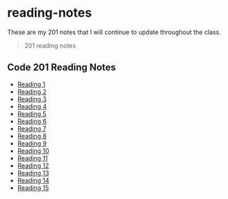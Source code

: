 # reading-notes

These are my 201 notes that I will continue to update throughout the class.
> 201 reading notes

## Code 201 Reading Notes

- [Reading 1](201/read01.md)
- [Reading 2](201/read02.md)
- [Reading 3](201/read03.md)
- [Reading 4](201/read04.md)
- [Reading 5](201/read05.md)
- [Reading 6](201/read06.md)
- [Reading 7](201/read07.md)
- [Reading 8](201/read08.md)
- [Reading 9](201/read09.md)
- [Reading 10](201/read10.md)
- [Reading 11](201/read11.md)
- [Reading 12](201/read12.md)
- [Reading 13](201/read13.md)
- [Reading 14](201/read14.md)
- [Reading 15](201/read15.md)







